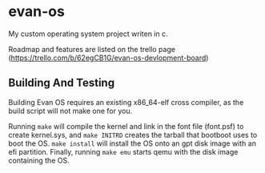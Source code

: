 # evan-os
My custom operating system project writen in c.

Roadmap and features are listed on the trello page (https://trello.com/b/62egCB1G/evan-os-devlopment-board) 

## Building And Testing

Building Evan OS requires an existing x86_64-elf cross compiler, as the build script will not make one for you.

Running `make` will compile the kernel and link in the font file (font.psf) to create kernel.sys, and `make INITRD` creates the tarball that bootboot uses to boot the OS. `make install` will install the OS onto an gpt disk image with an efi partition. Finally, running `make emu` starts qemu with the disk image containing the OS.
